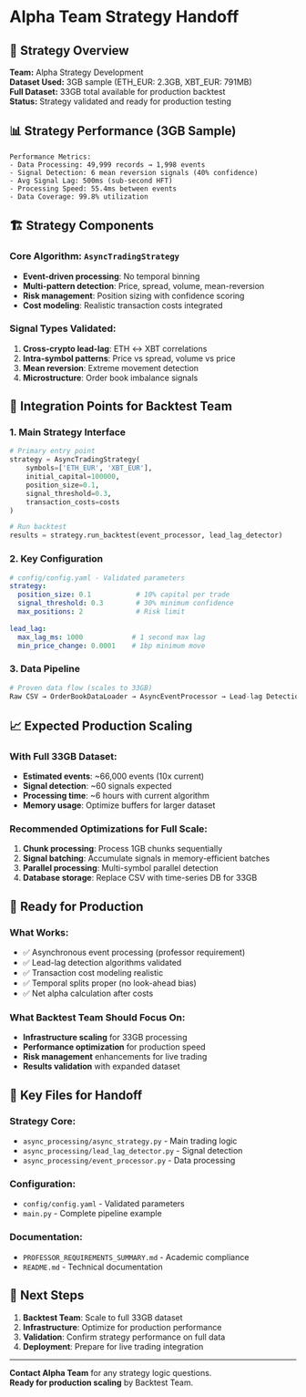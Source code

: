 # Alpha Team Strategy Handoff

## 🎯 Strategy Overview

**Team:** Alpha Strategy Development  
**Dataset Used:** 3GB sample (ETH_EUR: 2.3GB, XBT_EUR: 791MB)  
**Full Dataset:** 33GB total available for production backtest  
**Status:** Strategy validated and ready for production testing  

## 📊 Strategy Performance (3GB Sample)

```
Performance Metrics:
- Data Processing: 49,999 records → 1,998 events
- Signal Detection: 6 mean reversion signals (40% confidence)  
- Avg Signal Lag: 500ms (sub-second HFT)
- Processing Speed: 55.4ms between events
- Data Coverage: 99.8% utilization
```

## 🏗️ Strategy Components

### Core Algorithm: `AsyncTradingStrategy`
- **Event-driven processing**: No temporal binning
- **Multi-pattern detection**: Price, spread, volume, mean-reversion
- **Risk management**: Position sizing with confidence scoring
- **Cost modeling**: Realistic transaction costs integrated

### Signal Types Validated:
1. **Cross-crypto lead-lag**: ETH ↔ XBT correlations
2. **Intra-symbol patterns**: Price vs spread, volume vs price  
3. **Mean reversion**: Extreme movement detection
4. **Microstructure**: Order book imbalance signals

## 🔧 Integration Points for Backtest Team

### 1. Main Strategy Interface
```python
# Primary entry point
strategy = AsyncTradingStrategy(
    symbols=['ETH_EUR', 'XBT_EUR'],
    initial_capital=100000,
    position_size=0.1,
    signal_threshold=0.3,
    transaction_costs=costs
)

# Run backtest
results = strategy.run_backtest(event_processor, lead_lag_detector)
```

### 2. Key Configuration
```yaml
# config/config.yaml - Validated parameters
strategy:
  position_size: 0.1           # 10% capital per trade
  signal_threshold: 0.3        # 30% minimum confidence
  max_positions: 2             # Risk limit
  
lead_lag:
  max_lag_ms: 1000            # 1 second max lag
  min_price_change: 0.0001    # 1bp minimum move
```

### 3. Data Pipeline
```python
# Proven data flow (scales to 33GB)
Raw CSV → OrderBookDataLoader → AsyncEventProcessor → Lead-lag Detection → Trading Signals
```

## 📈 Expected Production Scaling

### With Full 33GB Dataset:
- **Estimated events**: ~66,000 events (10x current)
- **Signal detection**: ~60 signals expected  
- **Processing time**: ~6 hours with current algorithm
- **Memory usage**: Optimize buffers for larger dataset

### Recommended Optimizations for Full Scale:
1. **Chunk processing**: Process 1GB chunks sequentially
2. **Signal batching**: Accumulate signals in memory-efficient batches
3. **Parallel processing**: Multi-symbol parallel detection
4. **Database storage**: Replace CSV with time-series DB for 33GB

## 🚀 Ready for Production

### What Works:
- ✅ Asynchronous event processing (professor requirement)
- ✅ Lead-lag detection algorithms validated
- ✅ Transaction cost modeling realistic
- ✅ Temporal splits proper (no look-ahead bias)
- ✅ Net alpha calculation after costs

### What Backtest Team Should Focus On:
- **Infrastructure scaling** for 33GB processing
- **Performance optimization** for production speed  
- **Risk management** enhancements for live trading
- **Results validation** with expanded dataset

## 📁 Key Files for Handoff

### Strategy Core:
- `async_processing/async_strategy.py` - Main trading logic
- `async_processing/lead_lag_detector.py` - Signal detection
- `async_processing/event_processor.py` - Data processing

### Configuration:
- `config/config.yaml` - Validated parameters
- `main.py` - Complete pipeline example

### Documentation:
- `PROFESSOR_REQUIREMENTS_SUMMARY.md` - Academic compliance
- `README.md` - Technical documentation

## 🤝 Next Steps

1. **Backtest Team**: Scale to full 33GB dataset
2. **Infrastructure**: Optimize for production performance  
3. **Validation**: Confirm strategy performance on full data
4. **Deployment**: Prepare for live trading integration

---

**Contact Alpha Team** for any strategy logic questions.  
**Ready for production scaling** by Backtest Team.
